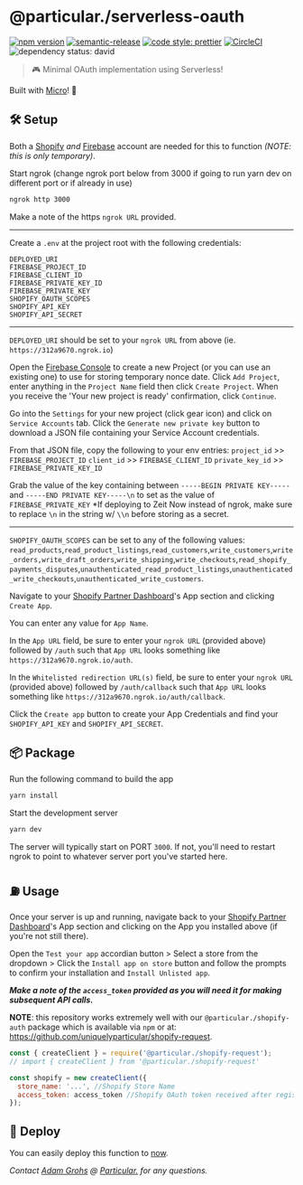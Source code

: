 # @particular./serverless-oauth

[![npm version](https://img.shields.io/npm/v/@particular./serverless-oauth.svg)](https://www.npmjs.com/package/@particular./serverless-oauth) [![semantic-release](https://img.shields.io/badge/%20%20%F0%9F%93%A6%F0%9F%9A%80-semantic--release-e10079.svg)](https://github.com/semantic-release/semantic-release) [![code style: prettier](https://img.shields.io/badge/code_style-prettier-ff69b4.svg)](https://github.com/prettier/prettier) [![CircleCI](https://img.shields.io/circleci/project/github/uniquelyparticular/serverless-oauth.svg?label=circleci)](https://circleci.com/gh/uniquelyparticular/serverless-oauth)
![dependency status: david](https://img.shields.io/david/uniquelyparticular/serverless-oauth.svg)

> 🎮 Minimal OAuth implementation using Serverless!

Built with [Micro](https://github.com/zeit/micro)! 🤩

## 🛠 Setup

Both a [Shopify](https://shopify.com) _and_ [Firebase](https://firebase.google.com) account are needed for this to function _(NOTE: this is only temporary)_.

Start ngrok (change ngrok port below from 3000 if going to run yarn dev on different port or if already in use)

```bash
ngrok http 3000
```

Make a note of the https `ngrok URL` provided.

---

Create a `.env` at the project root with the following credentials:

```dosini
DEPLOYED_URI
FIREBASE_PROJECT_ID
FIREBASE_CLIENT_ID
FIREBASE_PRIVATE_KEY_ID
FIREBASE_PRIVATE_KEY
SHOPIFY_OAUTH_SCOPES
SHOPIFY_API_KEY
SHOPIFY_API_SECRET
```

---

`DEPLOYED_URI` should be set to your `ngrok URL` from above (ie. `https://312a9670.ngrok.io`)

Open the [Firebase Console](https://console.firebase.google.com) to create a new Project (or you can use an existing one) to use for storing temporary nonce date. Click `Add Project`, enter anything in the `Project Name` field then click `Create Project`. When you receive the 'Your new project is ready' confirmation, click `Continue`.

Go into the `Settings` for your new project (click gear icon) and click on `Service Accounts` tab. Click the `Generate new private key` button to download a JSON file containing your Service Account credentials.

From that JSON file, copy the following to your env entries:
`project_id` >> `FIREBASE_PROJECT_ID`
`client_id` >> `FIREBASE_CLIENT_ID`
`private_key_id` >> `FIREBASE_PRIVATE_KEY_ID`

Grab the value of the key containing between `-----BEGIN PRIVATE KEY-----` and `-----END PRIVATE KEY-----\n` to set as the value of `FIREBASE_PRIVATE_KEY`
\*If deploying to Zeit Now instead of ngrok, make sure to replace `\n` in the string w/ `\\n` before storing as a secret.

---

`SHOPIFY_OAUTH_SCOPES` can be set to any of the following values: `read_products`,`read_product_listings`,`read_customers`,`write_customers`,`write_orders,write_draft_orders`,`write_shipping`,`write_checkouts`,`read_shopify_payments_disputes`,`unauthenticated_read_product_listings`,`unauthenticated_write_checkouts`,`unauthenticated_write_customers`.

Navigate to your [Shopify Partner Dashboard](https://partners.shopify.com/<<PartnerId>>/apps)'s App section and clicking `Create App`.

You can enter any value for `App Name`.

In the `App URL` field, be sure to enter your `ngrok URL` (provided above) followed by `/auth` such that `App URL` looks something like `https://312a9670.ngrok.io/auth`.

In the `Whitelisted redirection URL(s)` field, be sure to enter your `ngrok URL` (provided above) followed by `/auth/callback` such that `App URL` looks something like `https://312a9670.ngrok.io/auth/callback`.

Click the `Create app` button to create your App Credentials and find your `SHOPIFY_API_KEY` and `SHOPIFY_API_SECRET`.

## 📦 Package

Run the following command to build the app

```bash
yarn install
```

Start the development server

```bash
yarn dev
```

The server will typically start on PORT `3000`. If not, you'll need to restart ngrok to point to whatever server port you've started here.

## ⛽️ Usage

Once your server is up and running, navigate back to your [Shopify Partner Dashboard](https://partners.shopify.com/<<PartnerId>>/apps)'s App section and clicking on the App you installed above (if you're not still there).

Open the `Test your app` accordian button > Select a store from the dropdown > Click the `Install app on store` button and follow the prompts to confirm your installation and `Install Unlisted app`.

**_Make a note of the `access_token` provided as you will need it for making subsequent API calls._**

**NOTE**: this repository works extremely well with our `@particular./shopify-auth` package which is available via `npm` or at:
https://github.com/uniquelyparticular/shopify-request.

```js
const { createClient } = require('@particular./shopify-request');
// import { createClient } from '@particular./shopify-request'

const shopify = new createClient({
  store_name: '...', //Shopify Store Name
  access_token: access_token //Shopify OAuth token received after registering as Public App and installing to Store above
});
```

## 🚀 Deploy

You can easily deploy this function to [now](https://now.sh).

_Contact [Adam Grohs](https://www.linkedin.com/in/adamgrohs/) @ [Particular.](https://uniquelyparticular.com) for any questions._
